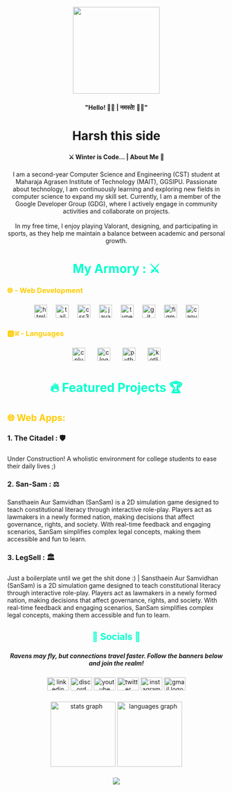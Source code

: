 <br clear="both">

<div align="center">
  <img height="200" src="https://www.vecteezy.com/vector-art/25894618-cute-word-hello-cartoon-style-vector-illustration" />
</div>

### 

<h4 align="center">"Hello! 👋✨ | नमस्ते! 🙏✨"</h4>

### 

<h1 align="center">Harsh this side</h1>

### 

<h4 align="center">⚔️ Winter is Code... | About Me 🐺</h4>

### 

<p align="center">I am a second-year Computer Science and Engineering (CST) student at Maharaja Agrasen Institute of Technology (MAIT), GGSIPU. Passionate about technology, I am continuously learning and exploring new fields in computer science to expand my skill set. Currently, I am a member of the Google Developer Group (GDG), where I actively engage in community activities and collaborate on projects.<br><br>In my free time, I enjoy playing Valorant, designing, and participating in sports, as they help me maintain a balance between academic and personal growth.</p>

### 

<h1 align="center" style="color: #00ffcc;">My Armory : ⚔️</h1>

### 

<h3 align="left" style="color: #ffcc00;">🌐 - Web Development</h3>

### 

<div align="center">
  <img src="https://cdn.simpleicons.org/html5/E34F26" height="30" alt="html5 logo"  />
  <img width="12" />
  <img src="https://cdn.simpleicons.org/tailwindcss/06B6D4" height="30" alt="tailwindcss logo"  />
  <img width="12" />
  <img src="https://cdn.simpleicons.org/css3/1572B6" height="30" alt="css3 logo"  />
  <img width="12" />
  <img src="https://cdn.simpleicons.org/javascript/F7DF1E" height="30" alt="javascript logo"  />
  <img width="12" />
  <img src="https://cdn.simpleicons.org/typescript/3178C6" height="30" alt="typescript logo"  />
  <img width="12" />
  <img src="https://cdn.simpleicons.org/git/F05032" height="30" alt="git logo"  />
  <img width="12" />
  <img src="https://cdn.jsdelivr.net/gh/devicons/devicon/icons/figma/figma-original.svg" height="30" alt="figma logo"  />
  <img width="12" />
  <img src="https://cdn.jsdelivr.net/gh/devicons/devicon/icons/canva/canva-original.svg" height="30" alt="canva logo"  />
</div>

### 

<h3 align="left" style="color: #ffcc00;">🅰️अ - Languages</h3>

### 

<div align="center">
  <img src="https://cdn.jsdelivr.net/gh/devicons/devicon/icons/cplusplus/cplusplus-original.svg" height="30" alt="cplusplus logo"  />
  <img width="20" />
  <img src="https://cdn.jsdelivr.net/gh/devicons/devicon/icons/c/c-original.svg" height="30" alt="c logo"  />
  <img width="20" />
  <img src="https://cdn.jsdelivr.net/gh/devicons/devicon/icons/python/python-original.svg" height="30" alt="python logo"  />
  <img width="20" />
  <img src="https://cdn.jsdelivr.net/gh/devicons/devicon/icons/kotlin/kotlin-original.svg" height="30" alt="kotlin logo"  />
</div>

### 

<h1 align="center" style="color: #00ffcc;">🔥 Featured Projects 🏆</h1>

### 

<h2 align="left" style="color: #ffcc00;">🌐 Web Apps:</h2>

### 

<h3 align="left">1. The Citadel :  🛡️</h3>

### 

<p align="left">Under Construction! A wholistic environment for college students to ease their daily lives ;)</p>

### 

<h3 align="left">2. San-Sam : ⚖️</h3>

### 

<p align="left">Sansthaein Aur Samvidhan (SanSam) is a 2D simulation game designed to teach constitutional literacy through interactive role-play. Players act as lawmakers in a newly formed nation, making decisions that affect governance, rights, and society. With real-time feedback and engaging scenarios, SanSam simplifies complex legal concepts, making them accessible and fun to learn.</p>

### 

<h3 align="left">3. LegSell : 🏛️</h3>

### 

<p align="left">Just a boilerplate until we get the shit done :) | Sansthaein Aur Samvidhan (SanSam) is a 2D simulation game designed to teach constitutional literacy through interactive role-play. Players act as lawmakers in a newly formed nation, making decisions that affect governance, rights, and society. With real-time feedback and engaging scenarios, SanSam simplifies complex legal concepts, making them accessible and fun to learn.</p>

### 

<h2 align="center" style="color: #00ffcc;">👑 Socials 👑</h2>

### 

<h5 align="center">Ravens may fly, but connections travel faster. Follow the banners below and join the realm!</h5>

### 

<div align="center">
  <img src="https://raw.githubusercontent.com/maurodesouza/profile-readme-generator/master/src/assets/icons/social/linkedin/default.svg" width="50" height="30" alt="linkedin logo"  />
  <img src="https://raw.githubusercontent.com/maurodesouza/profile-readme-generator/master/src/assets/icons/social/discord/default.svg" width="50" height="30" alt="discord logo"  />
  <img src="https://raw.githubusercontent.com/maurodesouza/profile-readme-generator/master/src/assets/icons/social/youtube/default.svg" width="50" height="30" alt="youtube logo"  />
  <img src="https://raw.githubusercontent.com/maurodesouza/profile-readme-generator/master/src/assets/icons/social/twitter/default.svg" width="50" height="30" alt="twitter logo"  />
  <img src="https://raw.githubusercontent.com/maurodesouza/profile-readme-generator/master/src/assets/icons/social/instagram/default.svg" width="50" height="30" alt="instagram logo"  />
  <img src="https://raw.githubusercontent.com/maurodesouza/profile-readme-generator/master/src/assets/icons/social/gmail/default.svg" width="50" height="30" alt="gmail logo"  />
</div>

### 

<div align="center">
  <img src="https://github-readme-stats.vercel.app/api?username=Harsh16Bhardwaj&hide_title=false&hide_rank=false&show_icons=true&include_all_commits=true&count_private=true&disable_animations=false&theme=dracula&locale=en&hide_border=false&order=1" height="150" alt="stats graph"  />
  <img src="https://github-readme-stats.vercel.app/api/top-langs?username=Harsh16Bhardwaj&locale=en&hide_title=false&layout=compact&card_width=320&langs_count=5&theme=dracula&hide_border=false&order=2" height="150" alt="languages graph"  />
</div>

### 

<div align="center">
  <img src="https://profile-counter.glitch.me/Harsh16Bhardwaj/count.svg?"  />
</div>
